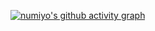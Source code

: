 <div align="center">
  <a href="http://numiyos.cn/">
    <source media="(prefers-color-scheme: light)" srcset="https://readme-typing-svg.demolab.com?font=Fira+Code&pause=1000&color=000000&width=450&lines=一日之计在于晨&center=true&size=28" alt="Typing SVG" />
  </a>
</div>

[![numiyo's github activity graph](https://github-readme-activity-graph.vercel.app/graph?username=numiyo&theme=github-compact)](https://github.com/ashutosh00710/github-readme-activity-graph)

